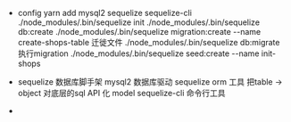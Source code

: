 - config
yarn add mysql2 sequelize sequelize-cli
./node_modules/.bin/sequelize init
./node_modules/.bin/sequelize db:create
./node_modules/.bin/sequelize migration:create --name create-shops-table
                              迁徙文件
./node_modules/.bin/sequelize db:migrate  执行migration
 ./node_modules/.bin/sequelize seed:create --name init-shops

- sequelize 数据库脚手架
    mysql2 数据库驱动
    sequelize orm 工具 把table -> object
    对底层的sql API 化  model 
    sequelize-cli 命令行工具

- 